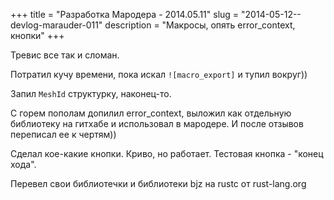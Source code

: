 +++
title = "Разработка Мародера - 2014.05.11"
slug = "2014-05-12--devlog-marauder-011"
description = "Макросы, опять error_context, кнопки"
+++

Тревис все так и сломан.

Потратил кучу времени, пока искал `![macro_export]` и тупил вокруг))

Запил `MeshId` структурку, наконец-то.

С горем пополам допилил error\_context, выложил как отдельную библиотеку
на гитхабе и использовал в мародере. И после отзывов переписал ее к
чертям))

Сделал кое-какие кнопки. Криво, но работает. Тестовая кнопка - "конец
хода".

Перевел свои библиотечки и библиотеки bjz на rustc от rust-lang.org
